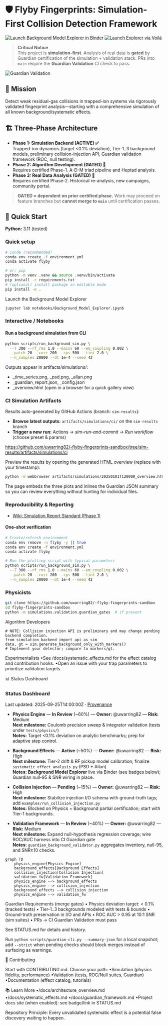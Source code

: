 # 🛡️ Flyby Fingerprints: Simulation-First Collision Detection Framework

[![Launch Background Model Explorer in Binder](https://mybinder.org/badge_logo.svg)](https://mybinder.org/v2/gh/uwarring82/-flyby-fingerprints-sandbox/HEAD?labpath=notebooks%2FBackground_Model_Explorer.ipynb)
[![Launch Explorer via Voilà](https://img.shields.io/badge/Voilà-launch-blue.svg)](https://mybinder.org/v2/gh/uwarring82/-flyby-fingerprints-sandbox/HEAD?urlpath=voila/render/notebooks/Background_Model_Explorer_APP.ipynb)

> **Critical Notice**  
> This project is **simulation-first**. Analysis of real data is **gated** by Guardian certification of the simulation + validation stack. PRs into `main` require the **Guardian Validation** CI check to pass.

![Guardian Validation](https://github.com/uwarring82/-flyby-fingerprints-sandbox/actions/workflows/guardian-validation.yml/badge.svg)

## 🎯 Mission
Detect weak residual-gas collisions in trapped-ion systems via rigorously validated fingerprint analysis—starting with a comprehensive simulation of all known background/systematic effects.

## 🏗️ Three-Phase Architecture

- **Phase 1: Simulation Backend (ACTIVE) ✅**  
  Trapped-ion dynamics (target <0.1% deviation), Tier-1..3 background models, preliminary collision-injection API, Guardian validation framework (ROC, null testing).
- **Phase 2: Algorithm Development (GATED) 🔗**  
  Requires certified Phase-1. A-D-M triad pipeline and Heptad analysis.
- **Phase 3: Real Data Analysis (GATED) 🔗**  
  Requires certified Phase-2. Historical re-analysis, new campaigns, community portal.

> **GATED = dependent on prior certified phase.** Work may proceed on feature branches but **cannot merge to `main`** until certification passes.

## 🚀 Quick Start

**Python:** 3.11 (tested)

### Quick setup
```bash
# Conda (recommended)
conda env create -f environment.yml
conda activate flyby

# or: pip
python -m venv .venv && source .venv/bin/activate
pip install -r requirements.txt
# (optional) install package in editable mode
pip install -e .
```

Launch the Background Model Explorer

```bash
jupyter lab notebooks/Background_Model_Explorer.ipynb
```

### Interactive / Notebooks

#### Run a background simulation from CLI

```bash
python scripts/run_background_sim.py \
  --T 300 --rf_rms 1.0 --mains 60 --em_coupling 0.002 \
  --patch 20 --corr 200 --cps 500 --tint 2.0 \
  --n_samples 20000 --dt 1e-4 --seed 42
```

Outputs appear in artifacts/simulations/:
- <stamp>_time_series.png, <stamp>_psd.png, <stamp>_allan.png
- <stamp>_guardian_report.json, <stamp>_config.json
- <stamp>_overview.html (open in a browser for a quick gallery view)

### CI Simulation Artifacts
Results auto-generated by GitHub Actions (branch: `sim-results`):

- **Browse latest outputs:** `artifacts/simulations/ci/` on the `sim-results` branch  
- **Trigger a new run:** Actions → *sim-run-and-commit* → *Run workflow* (choose preset & params)

https://github.com/uwarring82/-flyby-fingerprints-sandbox/tree/sim-results/artifacts/simulations/ci

Preview the results by opening the generated HTML overview (replace with your
timestamp):

```bash
python -m webbrowser artifacts/simulations/20250101T120000_overview.html
```

The page embeds the three plots and inlines the Guardian JSON summary so you
can review everything without hunting for individual files.

### Reproducibility & Reporting

- [Wiki: Simulation Report Standard (Phase 1)](docs/wiki/Simulation_Report_Standard_(Phase_1).md)

#### One-shot verification

```bash
# Create/refresh environment
conda env remove -n flyby -y || true
conda env create -f environment.yml
conda activate flyby

# Run the plotting script with typical parameters
python scripts/run_background_sim.py \
  --T 300 --rf_rms 1.0 --mains 60 --em_coupling 0.002 \
  --patch 20 --corr 200 --cps 500 --tint 2.0 \
  --n_samples 20000 --dt 1e-4 --seed 42
```

### Physicists
```bash
git clone https://github.com/uwarring82/-flyby-fingerprints-sandbox
cd flyby-fingerprints-sandbox
python -m simulations.validation.guardian_gates  # if present
```

Algorithm Developers

```
# NOTE: Collision injection API is preliminary and may change pending backend completion.
from simulation_backend import api as sim
data, gt = sim.generate_background_only_with_markers()
# Implement your detector; compare to markers/gt.
```

Experimentalists
•See /docs/systematic_effects.md for the effect catalog and contribution hooks.
•Open an issue with your trap parameters to prioritize validation targets.

📊 Status Dashboard

### Status Dashboard

Last updated: 2025-09-25T14:00:00Z · [Provenance](./STATUS.md)

- **Physics Engine** — **In Review** (~60%) — **Owner:** @uwarring82 — **Risk:** Medium<br>
  **Next milestone:** Coulomb precision sweep & integrator validation (tests under `tests/physics/`)<br>
  **Notes:** Target <0.1% deviation on analytic benchmarks; prep for adaptive step control.

- **Background Effects** — **Active** (~50%) — **Owner:** @uwarring82 — **Risk:** High<br>
  **Next milestone:** Tier-2 drift & RF pickup model calibration; finalize `systematic_effect_analysis.py` (PSD + Allan)<br>
  **Notes:** **Background Model Explorer** live via Binder (see badges below); Guardian null-95 & SNR wiring in place.

- **Collision Injection** — **Pending** (~15%) — **Owner:** @uwarring82 — **Risk:** High<br>
  **Next milestone:** Stabilize injection I/O schema with ground-truth tags; add `examples/run_collision_injection.py`<br>
  **Notes:** Blocked on Physics + Background partial certification; start with Tier-1 backgrounds.

- **Validation Framework** — **In Review** (~40%) — **Owner:** @uwarring82 — **Risk:** Medium<br>
  **Next milestone:** Expand null-hypothesis regression coverage; wire ROC/AUC harness into CI Guardian gate<br>
  **Notes:** `guardian_background_validator.py` aggregates inventory, null-95, and SNR≥10 checks.

```mermaid
graph TD
    physics_engine[Physics Engine]
    background_effects[Background Effects]
    collision_injection[Collision Injection]
    validation_fw[Validation Framework]
    physics_engine --> background_effects
    physics_engine --> collision_injection
    background_effects --> collision_injection
    physics_engine --> validation_fw
```

Guardian Requirements (merge gates)
• Physics deviation target: < 0.1% (tracked tests)
• Tier-1..3 backgrounds modeled with tests & bounds
• Ground-truth preservation in I/O and APIs
• ROC AUC > 0.95 at 10:1 SNR (sim suites)
• PRs → CI Guardian Validation must pass

See STATUS.md for details and history.

Run `python scripts/guardian-cli.py --summary-json` for a local snapshot; add
`--strict` when pending checks should block merges instead of surfacing as
warnings.

🤝 Contributing

Start with CONTRIBUTING.md. Choose your path:
•Simulation (physics fidelity, performance)
•Validation (tests, ROC/Null suites, Guardian)
•Documentation (effect catalog, tutorials)

📚 Learn More
•/docs/architecture_overview.md
•/docs/systematic_effects.md
•/docs/guardian_framework.md
•Project docs site (when enabled): see badge/link in STATUS.md

Repository Principle:
Every unvalidated systematic effect is a potential false discovery waiting to happen.
